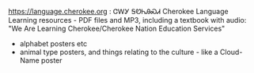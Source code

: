 
https://language.cherokee.org : ᏣᎳᎩ ᎦᏬᏂᎯᏍᏗ Cherokee Language
 Learning resources - PDF files and MP3, including a textbook with audio:
 "We Are Learning Cherokee/Cherokee Nation Education Services" 
  + alphabet posters etc
  + animal type posters, and things relating to the culture - like a Cloud-Name poster





